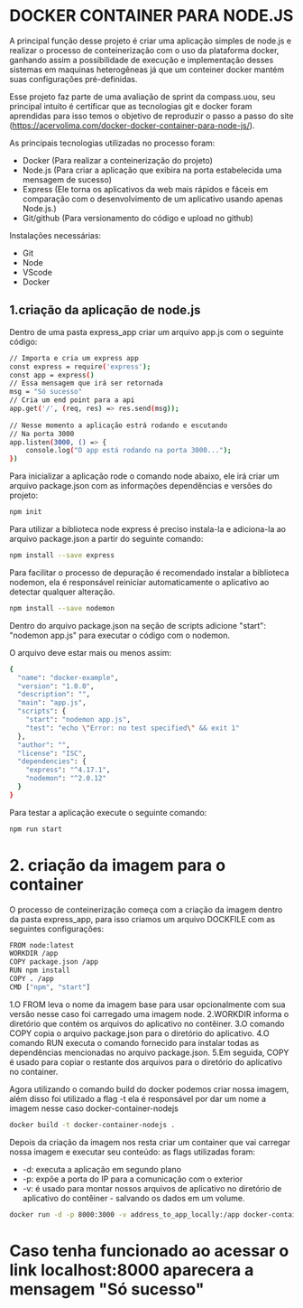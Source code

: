 # DOCKER CONTAINER PARA NODE.JS

A principal função desse projeto é criar uma aplicação simples de node.js e realizar o processo de conteinerização com o uso da plataforma docker, ganhando assim a possibilidade de execução e implementação desses sistemas em maquinas heterogêneas já que um conteiner docker mantém suas configurações pré-definidas.

Esse projeto faz parte de uma avaliação de sprint da compass.uou, seu principal intuito é certificar que as tecnologias git e docker foram aprendidas para isso temos o objetivo de reproduzir o passo a passo do site (https://acervolima.com/docker-docker-container-para-node-js/).

As principais tecnologias utilizadas no processo foram:
- Docker (Para realizar a conteinerização do projeto)
- Node.js (Para criar a aplicação que exibira na porta estabelecida uma mensagem de sucesso)
- Express (Ele torna os aplicativos da web mais rápidos e fáceis em comparação com o desenvolvimento de um aplicativo usando apenas Node.js.)
- Git/github (Para versionamento do código e upload no github)

Instalações necessárias:
- Git
- Node
- VScode
- Docker

## 1.criação da aplicação de node.js
Dentro de uma pasta express_app criar um arquivo app.js com o seguinte código:
```sh
// Importa e cria um express app
const express = require('express');
const app = express()
// Essa mensagem que irá ser retornada 
msg = "Só sucesso"
// Cria um end point para a api
app.get('/', (req, res) => res.send(msg));
  
// Nesse momento a aplicação estrá rodando e escutando
// Na porta 3000
app.listen(3000, () => {
    console.log("O app está rodando na porta 3000...");
})
```

Para inicializar a aplicação rode o comando node abaixo, ele irá criar um arquivo package.json com as informações dependências e versões do projeto:
```sh
npm init
```
Para utilizar a biblioteca node express é preciso instala-la e adiciona-la ao arquivo package.json a partir do seguinte comando:
```sh
npm install --save express
```
Para facilitar o processo de depuração é recomendado instalar a biblioteca nodemon, ela é responsável reiniciar automaticamente o aplicativo ao detectar qualquer alteração.
```sh
npm install --save nodemon
```
Dentro do arquivo package.json na seção de scripts adicione "start": "nodemon app.js" para executar o código com o nodemon.

O arquivo deve estar mais ou menos assim:
```sh
{
  "name": "docker-example",
  "version": "1.0.0",
  "description": "",
  "main": "app.js",
  "scripts": {
    "start": "nodemon app.js",
    "test": "echo \"Error: no test specified\" && exit 1"
  },
  "author": "",
  "license": "ISC",
  "dependencies": {
    "express": "^4.17.1",
    "nodemon": "^2.0.12"
  }
}
```
Para testar a aplicação execute o seguinte comando:
```sh 
npm run start
```
# 2. criação da imagem para o container
O processo de conteinerização começa com a criação da imagem dentro da pasta express_app, para isso criamos um arquivo DOCKFILE com as seguintes configurações:
```sh
FROM node:latest
WORKDIR /app
COPY package.json /app
RUN npm install
COPY . /app
CMD ["npm", "start"]
```
1.O FROM leva o nome da imagem base para usar opcionalmente com sua versão nesse caso foi carregado uma imagem node.
2.WORKDIR informa o diretório que contém os arquivos do aplicativo no contêiner.
3.O comando COPY copia o arquivo package.json para o diretório do aplicativo.
4.O comando RUN executa o comando fornecido para instalar todas as dependências mencionadas no arquivo package.json.
5.Em seguida, COPY é usado para copiar o restante dos arquivos para o diretório do aplicativo no container.

Agora utilizando o comando build do docker podemos criar nossa imagem, além disso foi utilizado a flag -t ela é responsável por dar um nome a imagem nesse caso docker-container-nodejs

```sh
docker build -t docker-container-nodejs .
```
Depois da criação da imagem nos resta criar um container que vai carregar nossa imagem e executar seu conteúdo:
as flags utilizadas foram:
- -d: executa a aplicação em segundo plano
- -p: expõe a porta do IP para a comunicação com o exterior
- -v: é usado para montar nossos arquivos de aplicativo no diretório de aplicativo do contêiner - salvando os dados em um volume.
```sh
docker run -d -p 8000:3000 -v address_to_app_locally:/app docker-container-nodejs
```

# Caso tenha funcionado ao acessar o link localhost:8000 aparecera a mensagem "Só sucesso"

